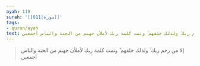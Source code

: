 ```yaml
---
ayah: 119
surah: '[[011|سورة]]'
tags:
- quran/ayah
text: إلا من رحم ربك ۚ ولذلك خلقهم ۗ وتمت كلمة ربك لأملأن جهنم من الجنة والناس أجمعين
---
```

> إلا من رحم ربك ۚ ولذلك خلقهم ۗ وتمت كلمة ربك لأملأن جهنم من الجنة والناس أجمعين
